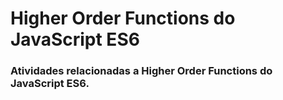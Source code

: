 # Higher Order Functions do JavaScript ES6

### Atividades relacionadas a Higher Order Functions do JavaScript ES6.
